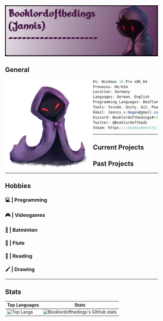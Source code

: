 ![The Booklordofthedings banner](https://github.com/Booklordofthedings/Booklordofthedings/blob/main/githubprofileheader.png)


## General
<img align="left" height="300px" src="https://github.com/Booklordofthedings/Booklordofthedings/blob/main/tiny_book2.png">

```csharp
Os: Windows 10 Pro x86_64
Pronouns: He/Him
Location: Germany
Languages: German, English
Programming_Languages: Beeflang, ( HTML, CSS ), C#, Javascript
Tools: Vscode, Unity, Git, Powershell
Email: Jannis.v.Hagen@gmail.com
Discord: Booklordofthedings#1519
Twitter: @Booklordofthed1
Steam: https://steamcommunity.com/id/Booklordofthedings
```

---

## Current Projects
## Past Projects

---

## Hobbies
### 💻 | Programming
### 🎮 | Videogames
### 🏸 | Batminton
### 🎼 | Flute
### 📕 | Reading
### 🖌 | Drawing

---
## Stats

Top Languages | Stats  
---|---  
![Top Langs](https://github-readme-stats.vercel.app/api/top-langs/?username=Booklordofthedings&show_icons=true&theme=radical) | ![Booklordofthedings's GitHub stats](https://github-readme-stats.vercel.app/api?username=Booklordofthedings&show_icons=true&theme=radical)
